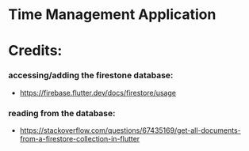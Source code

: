 # Time Management Application

# Credits:
### accessing/adding the firestone database:
- https://firebase.flutter.dev/docs/firestore/usage

### reading from the database:
- https://stackoverflow.com/questions/67435169/get-all-documents-from-a-firestore-collection-in-flutter


